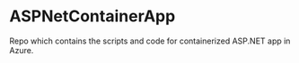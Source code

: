 # ASPNetContainerApp
Repo which contains the scripts and code for containerized ASP.NET app in Azure.
